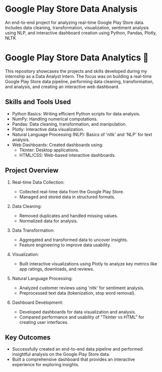 # Google Play Store Data Analysis
An end-to-end project for analyzing real-time Google Play Store data. Includes data cleaning, transformation, visualization, sentiment analysis using NLP, and interactive dashboard creation using Python, Pandas, Plotly, NLTK


# Google Play Store Data Analytics 🚀
This repository showcases the projects and skills developed during my internship as a Data Analyst Intern. The focus was on building a real-time Google Play Store data pipeline, performing data cleaning, transformation, and analysis, and creating an interactive web dashboard.

## Skills and Tools Used
- Python Basics: Writing efficient Python scripts for data analysis.
- NumPy: Handling numerical computations.
- Pandas: Data cleaning, transformation, and manipulation.
- Plotly: Interactive data visualization.
- Natural Language Processing (NLP): Basics of 'nltk' and 'NLP' for text analysis.
- Web Dashboards: Created dashboards using:
  - Tkinter: Desktop applications.
  - HTML/CSS: Web-based interactive dashboards.

## Project Overview
1. Real-time Data Collection:
   - Collected real-time data from the Google Play Store.
   - Managed and stored data in structured formats.

2. Data Cleaning:
   - Removed duplicates and handled missing values.
   - Normalized data for analysis.

3. Data Transformation:
   - Aggregated and transformed data to uncover insights.
   - Feature engineering to improve data usability.

4. Visualization:
   - Built interactive visualizations using Plotly to analyze key metrics like app ratings, downloads, and reviews.

5. Natural Language Processing:
   - Analyzed customer reviews using 'nltk' for sentiment analysis.
   - Preprocessed text data (tokenization, stop word removal).

6. Dashboard Development:
   - Developed dashboards for data visualization and analysis.
   - Compared performance and usability of "Tkinter vs HTML" for creating user interfaces.

##  Key Outcomes
- Successfully created an end-to-end data pipeline and performed insightful analysis on the Google Play Store data.
- Built a comprehensive dashboard that provides an interactive experience for exploring insights.

